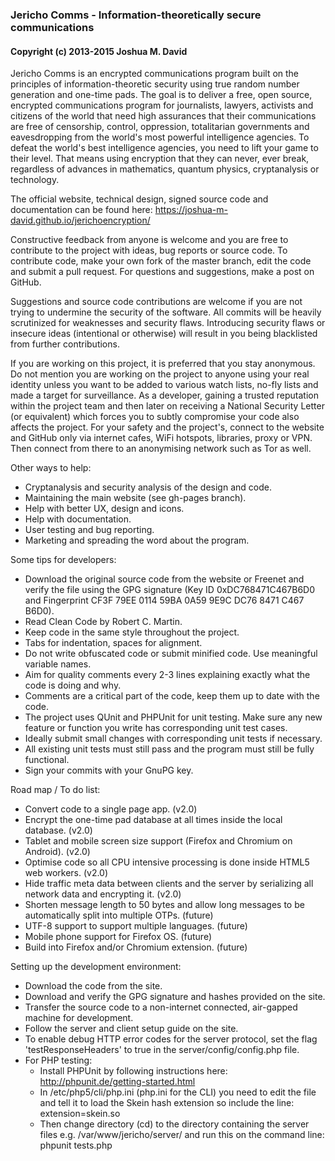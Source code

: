 ### Jericho Comms - Information-theoretically secure communications
#### Copyright (c) 2013-2015  Joshua M. David


Jericho Comms is an encrypted communications program built on the principles of information-theoretic security using true random number generation and one-time pads. The goal is to deliver a free, open source, encrypted communications program for journalists, lawyers, activists and citizens of the world that need high assurances that their communications are free of censorship, control, oppression, totalitarian governments and eavesdropping from the world's most powerful intelligence agencies. To defeat the world's best intelligence agencies, you need to lift your game to their level. That means using encryption that they can never, ever break, regardless of advances in mathematics, quantum physics, cryptanalysis or technology.

The official website, technical design, signed source code and documentation can be found here:
https://joshua-m-david.github.io/jerichoencryption/


Constructive feedback from anyone is welcome and you are free to contribute to the project with ideas, bug reports or source code. To contribute code, make your own fork of the master branch, edit the code and submit a pull request. For questions and suggestions, make a post on GitHub.

Suggestions and source code contributions are welcome if you are not trying to undermine the security of the software. All commits will be heavily scrutinized for weaknesses and security flaws. Introducing security flaws or insecure ideas (intentional or otherwise) will result in you being blacklisted from further contributions.

If you are working on this project, it is preferred that you stay anonymous. Do not mention you are working on the project to anyone using your real identity unless you want to be added to various watch lists, no-fly lists and made a target for surveillance. As a developer, gaining a trusted reputation within the project team and then later on receiving a National Security Letter (or equivalent) which forces you to subtly compromise your code also affects the project. For your safety and the project's, connect to the website and GitHub only via internet cafes, WiFi hotspots, libraries, proxy or VPN. Then connect from there to an anonymising network such as Tor as well.

Other ways to help:
- Cryptanalysis and security analysis of the design and code.
- Maintaining the main website (see gh-pages branch).
- Help with better UX, design and icons.
- Help with documentation.
- User testing and bug reporting.
- Marketing and spreading the word about the program.

Some tips for developers:
- Download the original source code from the website or Freenet and verify the file using the GPG signature (Key ID 0xDC768471C467B6D0 and Fingerprint CF3F 79EE 0114 59BA 0A59 9E9C DC76 8471 C467 B6D0).
- Read Clean Code by Robert C. Martin.
- Keep code in the same style throughout the project.
- Tabs for indentation, spaces for alignment.
- Do not write obfuscated code or submit minified code. Use meaningful variable names.
- Aim for quality comments every 2-3 lines explaining exactly what the code is doing and why.
- Comments are a critical part of the code, keep them up to date with the code.
- The project uses QUnit and PHPUnit for unit testing. Make sure any new feature or function you write has corresponding unit test cases.
- Ideally submit small changes with corresponding unit tests if necessary.
- All existing unit tests must still pass and the program must still be fully functional.
- Sign your commits with your GnuPG key.

Road map / To do list:
- Convert code to a single page app. (v2.0)
- Encrypt the one-time pad database at all times inside the local database. (v2.0)
- Tablet and mobile screen size support (Firefox and Chromium on Android). (v2.0)
- Optimise code so all CPU intensive processing is done inside HTML5 web workers. (v2.0)
- Hide traffic meta data between clients and the server by serializing all network data and encrypting it. (v2.0)
- Shorten message length to 50 bytes and allow long messages to be automatically split into multiple OTPs. (future)
- UTF-8 support to support multiple languages. (future)
- Mobile phone support for Firefox OS. (future)
- Build into Firefox and/or Chromium extension. (future)

Setting up the development environment:
- Download the code from the site.
- Download and verify the GPG signature and hashes provided on the site.
- Transfer the source code to a non-internet connected, air-gapped machine for development.
- Follow the server and client setup guide on the site.
- To enable debug HTTP error codes for the server protocol, set the flag 'testResponseHeaders' to true in the server/config/config.php file.
- For PHP testing:
  - Install PHPUnit by following instructions here:
    http://phpunit.de/getting-started.html
  - In /etc/php5/cli/php.ini (php.ini for the CLI) you need to edit the file and tell it to load the Skein hash extension so include the line:
    extension=skein.so
  - Then change directory (cd) to the directory containing the server files e.g. /var/www/jericho/server/ and run this on the command line:
    phpunit tests.php
